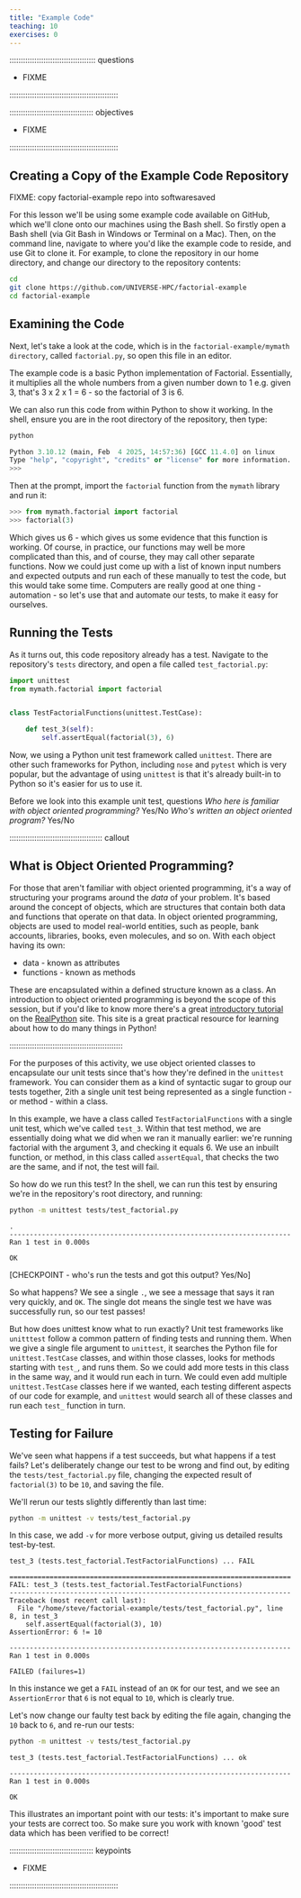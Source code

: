 ```yaml
---
title: "Example Code"
teaching: 10
exercises: 0
---
```


:::::::::::::::::::::::::::::::::::::: questions 

- FIXME

::::::::::::::::::::::::::::::::::::::::::::::::

::::::::::::::::::::::::::::::::::::: objectives

- FIXME

::::::::::::::::::::::::::::::::::::::::::::::::

## Creating a Copy of the Example Code Repository

FIXME: copy factorial-example repo into softwaresaved

For this lesson we'll be using some example code available on GitHub,
which we'll clone onto our machines using the Bash shell.
So firstly open a Bash shell (via Git Bash in Windows or Terminal on a Mac). Then, on the command line, navigate to where you'd like the example code to reside,
and use Git to clone it.
For example, to clone the repository in our home directory,
and change our directory to the repository contents:

```bash
cd
git clone https://github.com/UNIVERSE-HPC/factorial-example
cd factorial-example
```


## Examining the Code

Next, let's take a look at the code, which is in the `factorial-example/mymath directory`, called `factorial.py`,
so open this file in an editor.

The example code is a basic Python implementation of Factorial.
Essentially, it multiplies all the whole numbers from a given number down to 1
e.g. given 3, that's 3 x 2 x 1 = 6 - so the factorial of 3 is 6.

We can also run this code from within Python to show it working.
In the shell,
ensure you are in the root directory of the repository,
then type:

```bash
python
```

```python
Python 3.10.12 (main, Feb  4 2025, 14:57:36) [GCC 11.4.0] on linux
Type "help", "copyright", "credits" or "license" for more information.
>>> 
```

Then at the prompt, import the `factorial` function from the `mymath` library and run it:

```python
>>> from mymath.factorial import factorial
>>> factorial(3)
```

Which gives us 6 - which gives us some evidence that this function is working.
Of course, in practice, our functions may well be more complicated than this,
and of course, they may call other separate functions.
Now we could just come up with a list of known input numbers and expected outputs and run each of these manually to test the code,
but this would take some time.
Computers are really good at one thing - automation - so let's use that and automate our tests,
to make it easy for ourselves.

## Running the Tests

As it turns out, this code repository already has a test.
Navigate to the repository's `tests` directory, and open a file called `test_factorial.py`:

```python
import unittest
from mymath.factorial import factorial


class TestFactorialFunctions(unittest.TestCase):

    def test_3(self):
        self.assertEqual(factorial(3), 6)
```

Now, we using a Python unit test framework called `unittest`.
There are other such frameworks for Python, including `nose` and `pytest` which is very popular,
but the advantage of using `unittest` is that it's already built-in to Python so it's easier for us to use it.

Before we look into this example unit test, questions
*Who here is familiar with object oriented programming?*  Yes/No
*Who's written an object oriented program?* Yes/No 

:::::::::::::::::::::::::::::::::::::::::  callout

## What is Object Oriented Programming?

For those that aren't familiar with object oriented programming,
it's a way of structuring your programs around the *data* of your problem.
It's based around the concept of objects, which are structures that contain both data and functions that operate on that data.
In object oriented programming, objects are used to model real-world entities, such as people, bank accounts, libraries, books, even molecules, and so on.
With each object having its own:

- data - known as attributes
- functions - known as methods

These are encapsulated within a defined structure known as a class.
An introduction to object oriented programming is beyond the scope of this session,
but if you'd like to know more there's a great [introductory tutorial](https://realpython.com/python3-object-oriented-programming/) on the [RealPython](https://realpython.com/) site.
This site is a great practical resource for learning about how to do many things in Python!

::::::::::::::::::::::::::::::::::::::::::::::::::

For the purposes of this activity, we use object oriented classes to encapsulate our unit tests since that's how they're defined in the `unittest` framework.
You can consider them as a kind of syntactic sugar to group our tests together,
2ith a single unit test being represented as a single function - or method - within a class.

In this example, we have a class called `TestFactorialFunctions` with a single unit test, which we've called `test_3`.
Within that test method, we are essentially doing what we did when we ran it manually earlier:
we're running factorial with the argument 3, and checking it equals 6.
We use an inbuilt function, or method, in this class called `assertEqual`, that checks the two are the same,
and if not, the test will fail.

So how do we run this test?
In the shell, we can run this test by ensuring we're in the repository's root directory, and running:

```bash
python -m unittest tests/test_factorial.py 
```

```output
.
----------------------------------------------------------------------
Ran 1 test in 0.000s

OK
```

[CHECKPOINT - who's run the tests and got this output? Yes/No]

So what happens?
We see a single `.`,  we see a message that says it ran very quickly, and `OK`.
The single dot means the single test we have was successfully run,
so our test passes!

But how does unittest know what to run exactly?
Unit test frameworks like `unitttest` follow a common pattern of finding tests and running them.
When we give a single file argument to `unittest`,
it searches the Python file for `unittest.TestCase` classes,
and within those classes, looks for methods starting with `test_`, and runs them.
So we  could add more tests in this class in the same way,
and it would run each in turn.
We could even add multiple `unittest.TestCase` classes here if we wanted, 
each testing different aspects of our code for example,
and `unittest` would search all of these classes and run each `test_` function in turn.

## Testing for Failure

We've seen what happens if a test succeeds,
but what happens if a test fails?
Let's deliberately change our test to be wrong and find out,
by editing the `tests/test_factorial.py` file,
changing the expected result of `factorial(3)` to be `10`, and saving the file.

We'll rerun our tests slightly differently than last time:

```bash
python -m unittest -v tests/test_factorial.py
```

In this case, we add `-v` for more verbose output,
giving us detailed results test-by-test.

```output
test_3 (tests.test_factorial.TestFactorialFunctions) ... FAIL

======================================================================
FAIL: test_3 (tests.test_factorial.TestFactorialFunctions)
----------------------------------------------------------------------
Traceback (most recent call last):
  File "/home/steve/factorial-example/tests/test_factorial.py", line 8, in test_3
    self.assertEqual(factorial(3), 10)
AssertionError: 6 != 10

----------------------------------------------------------------------
Ran 1 test in 0.000s

FAILED (failures=1)
```

In this instance we get a `FAIL` instead of an `OK` for our test,
and we see an `AssertionError` that `6` is not equal to `10`,
which is clearly true.

Let's now change our faulty test back by editing the file again,
changing the `10` back to `6`,
and re-run our tests:

```bash
python -m unittest -v tests/test_factorial.py
```

```output
test_3 (tests.test_factorial.TestFactorialFunctions) ... ok

----------------------------------------------------------------------
Ran 1 test in 0.000s

OK
```

This illustrates an important point with our tests:
it's important to make sure your tests are correct too.
So make sure you work with known 'good' test data which has been verified to be correct!

::::::::::::::::::::::::::::::::::::: keypoints 

- FIXME

::::::::::::::::::::::::::::::::::::::::::::::::
